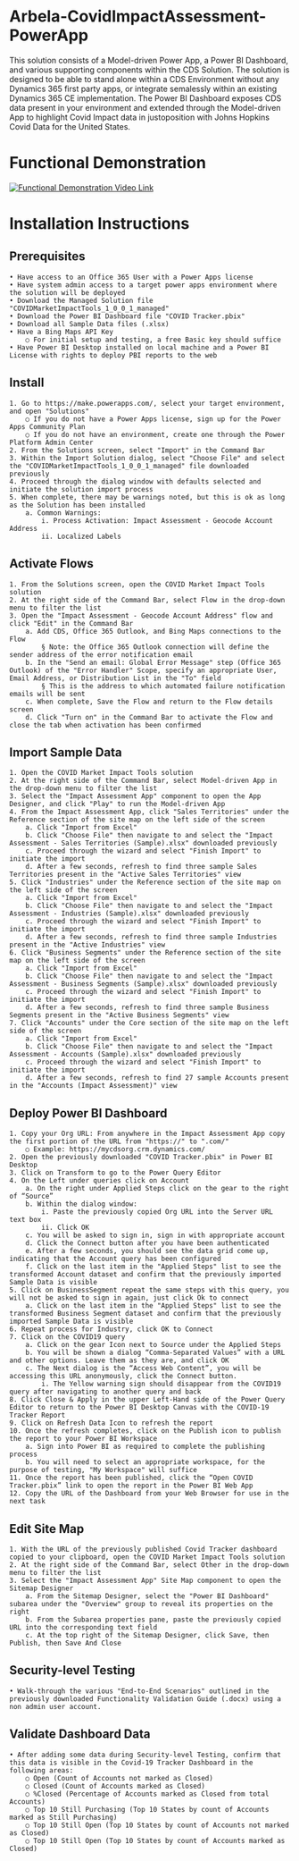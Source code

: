 # Arbela-CovidImpactAssessment-PowerApp
This solution consists of a Model-driven Power App, a Power BI Dashboard, and various supporting components within the CDS Solution. The solution is designed to be able to stand alone within a CDS Environment without any Dynamics 365 first party apps, or integrate semalessly within an existing Dynamics 365 CE implementation. The Power BI Dashboard exposes CDS data present in your environment and extended through the Model-driven App to highlight Covid Impact data in justoposition with Johns Hopkins Covid Data for the United States.

# Functional Demonstration
[![Functional Demonstration Video Link](https://img.youtube.com/vi/LRtbdqHZwYQ/0.jpg)](https://www.youtube.com/watch?v=LRtbdqHZwYQ)

# Installation Instructions

## Prerequisites
	• Have access to an Office 365 User with a Power Apps license
	• Have system admin access to a target power apps environment where the solution will be deployed
	• Download the Managed Solution file "COVIDMarketImpactTools_1_0_0_1_managed"
	• Download the Power BI Dashboard file "COVID Tracker.pbix"
	• Download all Sample Data files (.xlsx)
	• Have a Bing Maps API Key
		○ For initial setup and testing, a free Basic key should suffice
	• Have Power BI Desktop installed on local machine and a Power BI License with rights to deploy PBI reports to the web

## Install
	1. Go to https://make.powerapps.com/, select your target environment, and open "Solutions"
		○ If you do not have a Power Apps license, sign up for the Power Apps Community Plan
		○ If you do not have an environment, create one through the Power Platform Admin Center
	2. From the Solutions screen, select "Import" in the Command Bar
	3. Within the Import Solution dialog, select "Choose File" and select the "COVIDMarketImpactTools_1_0_0_1_managed" file downloaded previously
	4. Proceed through the dialog window with defaults selected and initiate the solution import process
	5. When complete, there may be warnings noted, but this is ok as long as the Solution has been installed
		a. Common Warnings:
			i. Process Activation: Impact Assessment - Geocode Account Address
			ii. Localized Labels

## Activate Flows
	1. From the Solutions screen, open the COVID Market Impact Tools solution
	2. At the right side of the Command Bar, select Flow in the drop-down menu to filter the list
	3. Open the "Impact Assessment - Geocode Account Address" flow and click "Edit" in the Command Bar
		a. Add CDS, Office 365 Outlook, and Bing Maps connections to the Flow
			§ Note: the Office 365 Outlook connection will define the sender address of the error notification email
		b. In the "Send an email: Global Error Message" step (Office 365 Outlook) of the "Error Handler" Scope, specify an appropriate User, Email Address, or Distribution List in the "To" field
			§ This is the address to which automated failure notification emails will be sent
		c. When complete, Save the Flow and return to the Flow details screen
		d. Click "Turn on" in the Command Bar to activate the Flow and close the tab when activation has been confirmed

## Import Sample Data
	1. Open the COVID Market Impact Tools solution
	2. At the right side of the Command Bar, select Model-driven App in the drop-down menu to filter the list
	3. Select the "Impact Assessment App" component to open the App Designer, and click "Play" to run the Model-driven App
	4. From the Impact Assessment App, click "Sales Territories" under the Reference section of the site map on the left side of the screen
		a. Click "Import from Excel"
		b. Click "Choose File" then navigate to and select the "Impact Assessment - Sales Territories (Sample).xlsx" downloaded previously
		c. Proceed through the wizard and select "Finish Import" to initiate the import
		d. After a few seconds, refresh to find three sample Sales Territories present in the "Active Sales Territories" view
	5. Click "Industries" under the Reference section of the site map on the left side of the screen
		a. Click "Import from Excel"
		b. Click "Choose File" then navigate to and select the "Impact Assessment - Industries (Sample).xlsx" downloaded previously
		c. Proceed through the wizard and select "Finish Import" to initiate the import
		d. After a few seconds, refresh to find three sample Industries present in the "Active Industries" view
	6. Click "Business Segments" under the Reference section of the site map on the left side of the screen
		a. Click "Import from Excel"
		b. Click "Choose File" then navigate to and select the "Impact Assessment - Business Segments (Sample).xlsx" downloaded previously
		c. Proceed through the wizard and select "Finish Import" to initiate the import
		d. After a few seconds, refresh to find three sample Business Segments present in the "Active Business Segments" view
	7. Click "Accounts" under the Core section of the site map on the left side of the screen
		a. Click "Import from Excel"
		b. Click "Choose File" then navigate to and select the "Impact Assessment - Accounts (Sample).xlsx" downloaded previously
		c. Proceed through the wizard and select "Finish Import" to initiate the import
		d. After a few seconds, refresh to find 27 sample Accounts present in the "Accounts (Impact Assessment)" view

## Deploy Power BI Dashboard
	1. Copy your Org URL: From anywhere in the Impact Assessment App copy the first portion of the URL from "https://" to ".com/"
		○ Example: https://mycdsorg.crm.dynamics.com/
	2. Open the previously downloaded "COVID Tracker.pbix" in Power BI Desktop
	3. Click on Transform to go to the Power Query Editor
	4. On the Left under queries click on Account
		a. On the right under Applied Steps click on the gear to the right of “Source”
		b. Within the dialog window:
			i. Paste the previously copied Org URL into the Server URL text box
			ii. Click OK
		c. You will be asked to sign in, sign in with appropriate account
		d. Click the Connect button after you have been authenticated
		e. After a few seconds, you should see the data grid come up, indicating that the Account query has been configured
		f. Click on the last item in the "Applied Steps" list to see the transformed Account dataset and confirm that the previously imported Sample Data is visible
	5. Click on BusinessSegment repeat the same steps with this query, you will not be asked to sign in again, just click Ok to connect
		a. Click on the last item in the "Applied Steps" list to see the transformed Business Segment dataset and confirm that the previously imported Sample Data is visible
	6. Repeat process for Industry, click OK to Connect
	7. Click on the COVID19 query
		a. Click on the gear Icon next to Source under the Applied Steps
		b. You will be shown a dialog “Comma-Separated Values” with a URL and other options. Leave them as they are, and click OK
		c. The Next dialog is the “Access Web Content”, you will be accessing this URL anonymously, click the Connect button. 
			i. The Yellow warning sign should disappear from the COVID19 query after navigating to another query and back
	8. Click Close & Apply in the upper Left-Hand side of the Power Query Editor to return to the Power BI Desktop Canvas with the COVID-19 Tracker Report
	9. Click on Refresh Data Icon to refresh the report
	10. Once the refresh completes, click on the Publish icon to publish the report to your Power BI Workspace
		a. Sign into Power BI as required to complete the publishing process
		b. You will need to select an appropriate workspace, for the purpose of testing, "My Workspace" will suffice
	11. Once the report has been published, click the “Open COVID Tracker.pbix” link to open the report in the Power BI Web App
	12. Copy the URL of the Dashboard from your Web Browser for use in the next task

## Edit Site Map
	1. With the URL of the previously published Covid Tracker dashboard copied to your clipboard, open the COVID Market Impact Tools solution
	2. At the right side of the Command Bar, select Other in the drop-down menu to filter the list
	3. Select the "Impact Assessment App" Site Map component to open the Sitemap Designer
		a. From the Sitemap Designer, select the "Power BI Dashboard" subarea under the "Overview" group to reveal its properties on the right
		b. From the Subarea properties pane, paste the previously copied URL into the corresponding text field
		c. At the top right of the Sitemap Designer, click Save, then Publish, then Save And Close

## Security-level Testing
	• Walk-through the various "End-to-End Scenarios" outlined in the previously downloaded Functionality Validation Guide (.docx) using a non admin user account.

## Validate Dashboard Data
	• After adding some data during Security-level Testing, confirm that this data is visible in the Covid-19 Tracker Dashboard in the following areas:
		○ Open (Count of Accounts not marked as Closed)
		○ Closed (Count of Accounts marked as Closed)
		○ %Closed (Percentage of Accounts marked as Closed from total Accounts)
		○ Top 10 Still Purchasing (Top 10 States by count of Accounts marked as Still Purchasing)
		○ Top 10 Still Open (Top 10 States by count of Accounts not marked as Closed)
		○ Top 10 Still Open (Top 10 States by count of Accounts marked as Closed)
